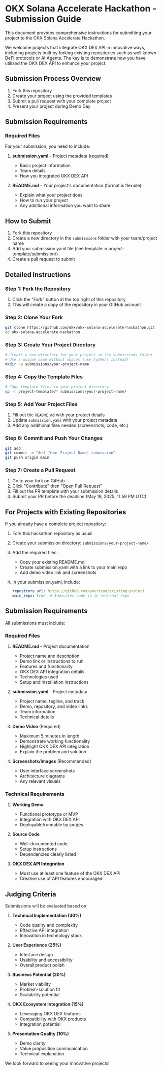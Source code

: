 # OKX Solana Accelerate Hackathon - Submission Guide

This document provides comprehensive instructions for submitting your project to the OKX Solana Accelerate Hackathon.

We welcome projects that integrate OKX DEX API in innovative ways, including projects built by forking existing repositories such as well known DeFi protocols or AI Agents. The key is to demonstrate how you have utilized the OKX DEX API to enhance your project.

## Submission Process Overview
1. Fork this repository
2. Create your project using the provided templates
3. Submit a pull request with your complete project
4. Present your project during Demo Day

## Submission Requirements

### Required Files

For your submission, you need to include:

1. **submission.yaml** - Project metadata (required)
   - Basic project information
   - Team details
   - How you integrated OKX DEX API

2. **README.md** - Your project's documentation (format is flexible)
   - Explain what your project does
   - How to run your project
   - Any additional information you want to share

## How to Submit

1. Fork this repository
2. Create a new directory in the `submissions` folder with your team/project name
3. Add your submission.yaml file (see template in project-template/submission/)
4. Create a pull request to submit

## Detailed Instructions

### Step 1: Fork the Repository

1. Click the "Fork" button at the top right of this repository
2. This will create a copy of the repository in your GitHub account

### Step 2: Clone Your Fork

```bash
git clone https://github.com/okx/okx-solana-accelerate-hackathon.git
cd okx-solana-accelerate-hackathon
```

### Step 3: Create Your Project Directory

```bash
# Create a new directory for your project in the submissions folder
# Use a unique name without spaces (use hyphens instead)
mkdir -p submissions/your-project-name
```

### Step 4: Copy the Template Files

```bash
# Copy template files to your project directory
cp -r project-template/* submissions/your-project-name/
```


### Step 5: Add Your Project Files

1. Fill out the `README.md` with your project details
2. Update `submission.yaml` with your project metadata
3. Add any additional files needed (screenshots, code, etc.)

### Step 6: Commit and Push Your Changes

```bash
git add .
git commit -m "Add [Your Project Name] submission"
git push origin main
```

### Step 7: Create a Pull Request

1. Go to your fork on GitHub
2. Click "Contribute" then "Open Pull Request"
3. Fill out the PR template with your submission details
4. Submit your PR before the deadline (May 19, 2025, 11:59 PM UTC)

## For Projects with Existing Repositories

If you already have a complete project repository:

1. Fork this hackathon repository as usual
2. Create your submission directory: `submissions/your-project-name/`
3. Add the required files:
   - Copy your existing README.md
   - Create submission.yaml with a link to your main repo
   - Add demo video link and screenshots

4. In your submission.yaml, include:
   ```yaml
   repository_url: https://github.com/yourteam/existing-project
   main_repo: true  # Indicates code is in external repo

## Submission Requirements

All submissions must include:

### Required Files

1. **README.md** - Project documentation
   - Project name and description
   - Demo link or instructions to run
   - Features and functionality
   - OKX DEX API integration details
   - Technologies used
   - Setup and installation instructions

2. **submission.yaml** - Project metadata
   - Project name, tagline, and track
   - Demo, repository, and video links
   - Team information
   - Technical details

3. **Demo Video** (Required)
   - Maximum 5 minutes in length
   - Demonstrate working functionality
   - Highlight OKX DEX API integration
   - Explain the problem and solution

4. **Screenshots/Images** (Recommended)
   - User interface screenshots
   - Architecture diagrams
   - Any relevant visuals

### Technical Requirements

1. **Working Demo**
   - Functional prototype or MVP
   - Integration with OKX DEX API
   - Deployable/runnable by judges

2. **Source Code**
   - Well-documented code
   - Setup instructions
   - Dependencies clearly listed

3. **OKX DEX API Integration**
   - Must use at least one feature of the OKX DEX API
   - Creative use of API features encouraged

## Judging Criteria

Submissions will be evaluated based on:

1. **Technical Implementation (30%)**
   - Code quality and complexity
   - Effective API integration
   - Innovation in technology stack

2. **User Experience (25%)**
   - Interface design
   - Usability and accessibility
   - Overall product polish

3. **Business Potential (20%)**
   - Market viability
   - Problem-solution fit
   - Scalability potential

4. **OKX Ecosystem Integration (15%)**
   - Leveraging OKX DEX features
   - Compatibility with OKX products
   - Integration potential

5. **Presentation Quality (10%)**
   - Demo clarity
   - Value proposition communication
   - Technical explanation


We look forward to seeing your innovative projects!
